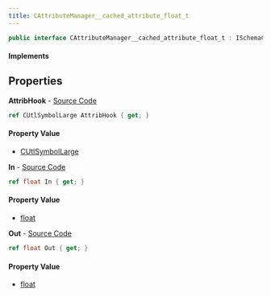 ```yaml
---
title: CAttributeManager__cached_attribute_float_t
---
```


```csharp
public interface CAttributeManager__cached_attribute_float_t : ISchemaClass<CAttributeManager__cached_attribute_float_t>, ISchemaField, ISchemaClass, INativeHandle
```

#### Implements

## Properties

**AttribHook** - [Source Code](https://github.com/swiftly-solution/swiftlys2/blob/master/managed/src/SwiftlyS2.Generated/Schemas/Interfaces/CAttributeManager__cached_attribute_float_t.cs#L18)

```csharp
ref CUtlSymbolLarge AttribHook { get; }
```

#### Property Value

- [CUtlSymbolLarge](/docs/api/shared/natives/cutlsymbollarge)

**In** - [Source Code](https://github.com/swiftly-solution/swiftlys2/blob/master/managed/src/SwiftlyS2.Generated/Schemas/Interfaces/CAttributeManager__cached_attribute_float_t.cs#L16)

```csharp
ref float In { get; }
```

#### Property Value

- [float](https://learn.microsoft.com/dotnet/api/system.single)

**Out** - [Source Code](https://github.com/swiftly-solution/swiftlys2/blob/master/managed/src/SwiftlyS2.Generated/Schemas/Interfaces/CAttributeManager__cached_attribute_float_t.cs#L20)

```csharp
ref float Out { get; }
```

#### Property Value

- [float](https://learn.microsoft.com/dotnet/api/system.single)

